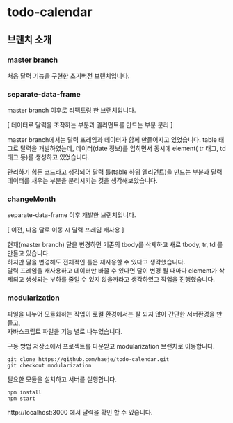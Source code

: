 # todo-calendar

## 브랜치 소개  

### master branch

처음 달력 기능을 구현한 초기버전 브랜치입니다. 

### separate-data-frame

master branch 이후로 리팩토링 한 브랜치입니다.

[ 데이터로 달력을 조작하는 부분과 엘리먼트를 만드는 부분 분리 ]

master branch에서는 달력 프레임과 데이터가 함께 만들어지고 있었습니다.
table 태그로 달력을 개발하였는데, 데이터(date 정보)를 입히면서 동시에 element( tr 태그, td 태그 등)를 생성하고 있었습니다.  

관리하기 힘든 코드라고 생각되어 달력 틀(table 하위 엘리먼트)을 만드는 부분과 달력 데이터를 채우는 부분을 분리시키는 것을 생각해보았습니다.  

### changeMonth

separate-data-frame 이후 개발한 브랜치입니다.

[ 이전, 다음 달로 이동 시 달력 프레임 재사용 ]

현재(master branch) 달을 변경하면 기존의 tbody를 삭제하고 새로 tbody, tr, td 를 만들고 있습니다.  
하지만 달을 변경해도 전체적인 틀은 재사용할 수 있다고 생각했습니다.   
달력 프레임을 재사용하고 데이터만 바꿀 수 있다면 달이 변경 될 때마다 element가 삭제되고 생성되는 부하를 줄일 수 있지 않을까라고 생각하였고 작업을 진행했습니다.  

### modularization  
파일을 나누어 모듈화하는 작업이 로컬 환경에서는 잘 되지 않아 간단한 서버환경을 만들고,  
자바스크립트 파일을 기능 별로 나누었습니다.  

구동 방법
저장소에서 프로젝트를 다운받고 modularization 브랜치로 이동합니다.  
```
git clone https://github.com/haeje/todo-calendar.git
git checkout modularization
```

필요한 모듈을 설치하고 서버를 실행합니다.   
```
npm install
npm start
```

http://localhost:3000 에서 달력을 확인 할 수 있습니다. 
